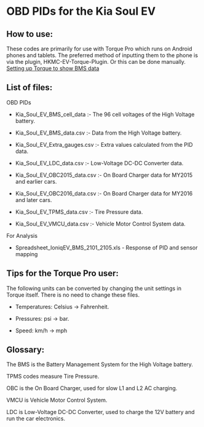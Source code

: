 # OBD PIDs for the Kia Soul EV

## How to use:

These codes are primarily for use with Torque Pro which runs on Android phones and tablets. The preferred method of inputting them to the phone is via the plugin, HKMC-EV-Torque-Plugin.
Or this can be done manually. [Setting up Torque to show BMS data](http://www.mykiasoulev.com/forum/viewtopic.php?f=6&t=471)

## List of files: 

OBD PIDs 

- Kia_Soul_EV_BMS_cell_data :- The 96 cell voltages of the High Voltage battery.

- Kia_Soul_EV_BMS_data.csv :- Data from the High Voltage battery.

- Kia_Soul_EV_Extra_gauges.csv :- Extra values calculated from the PID data.

- Kia_Soul_EV_LDC_data.csv :- Low-Voltage DC-DC Converter data.

- Kia_Soul_EV_OBC2015_data.csv :- On Board Charger data for MY2015 and earlier cars.

- Kia_Soul_EV_OBC2016_data.csv :- On Board Charger data for MY2016 and later cars.

- Kia_Soul_EV_TPMS_data.csv :- Tire Pressure data.

- Kia_Soul_EV_VMCU_data.csv :- Vehicle Motor Control System data.

For Analysis

- Spreadsheet_IoniqEV_BMS_2101_2105.xls - Response of PID and sensor mapping


## Tips for the Torque Pro user:

The following units can be converted by changing the unit settings in Torque itself.
There is no need to change these files.

- Temperatures: Celsius -> Fahrenheit.

- Pressures: psi -> bar.

- Speed: km/h -> mph


## Glossary:

The BMS is the Battery Management System for the High Voltage battery.

TPMS codes measure Tire Pressure.

OBC is the On Board Charger, used for slow L1 and L2 AC charging.

VMCU is Vehicle Motor Control System.

LDC is Low-Voltage DC-DC Converter, used to charge the 12V battery and run the car electronics.

